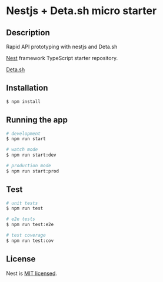 # Nestjs + Deta.sh micro starter 


## Description

Rapid API prototyping with nestjs and Deta.sh

[Nest](https://github.com/nestjs/nest) framework TypeScript starter repository.

[Deta.sh](https://www.deta.sh/)

## Installation

```bash
$ npm install
```

## Running the app

```bash
# development
$ npm run start

# watch mode
$ npm run start:dev

# production mode
$ npm run start:prod
```

## Test

```bash
# unit tests
$ npm run test

# e2e tests
$ npm run test:e2e

# test coverage
$ npm run test:cov
```


## License

Nest is [MIT licensed](LICENSE).
